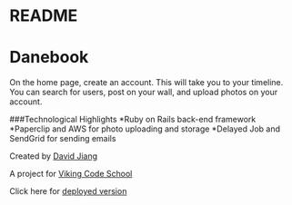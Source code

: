 
# README

Danebook
========

On the home page, create an account. This will take you to your timeline. You can search for users, post on your wall, and upload photos on your account. 

###Technological Highlights
*Ruby on Rails back-end framework
*Paperclip and AWS for photo uploading and storage
*Delayed Job and SendGrid for sending emails

Created by [David Jiang](https://github.com/davidmjiang)

A project for [Viking Code School](http://vikingcodeschool.com)

Click here for [deployed version](https://serene-eyrie-68941.herokuapp.com/)